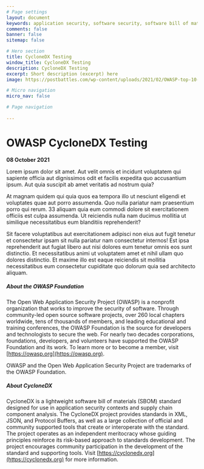 ```yaml
---
# Page settings
layout: document
keywords: application security, software security, software bill of material, SBOM, BOM, open source, supply chain, specification, spdx, license, package url, purl, cpe
comments: false
banner: false
sitemap: false

# Hero section
title: CycloneDX Testing
window_title: CycloneDX Testing
description: CycloneDX Testing
excerpt: Short description (excerpt) here
image: https://postbattles.com/wp-content/uploads/2021/02/OWASP-top-10-1024x568.png

# Micro navigation
micro_nav: false

# Page navigation
    
---
```


# OWASP CycloneDX Testing
**08 October 2021**

Lorem ipsum dolor sit amet. Aut velit omnis et incidunt voluptatem qui sapiente officia aut dignissimos odit et facilis expedita quo accusantium ipsum. Aut quia suscipit ab amet veritatis ad nostrum quia?

At magnam quidem qui quia quos ea tempora illo ut nesciunt eligendi et voluptates quae aut porro assumenda. Quo nulla pariatur nam praesentium porro qui rerum. 33 aliquam quia eum commodi dolore sit exercitationem officiis est culpa assumenda. Ut reiciendis nulla nam ducimus mollitia ut similique necessitatibus eum blanditiis reprehenderit?

Sit facere voluptatibus aut exercitationem adipisci non eius aut fugit tenetur et consectetur ipsam sit nulla pariatur nam consectetur internos! Est ipsa reprehenderit aut fugiat libero aut nisi dolores eum tenetur omnis eos sunt distinctio. Et necessitatibus animi ut voluptatem amet et nihil ullam quo dolores distinctio. Et maxime illo est eaque reiciendis sit mollitia necessitatibus eum consectetur cupiditate quo dolorum quia sed architecto aliquam.



##### **About the OWASP Foundation**

The Open Web Application Security Project (OWASP) is a nonprofit organization that works to improve the security of
software. Through community-led open source software projects, over 260 local chapters worldwide, tens of thousands of
members, and leading educational and training conferences, the OWASP Foundation is the source for developers and
technologists to secure the web. For nearly two decades corporations, foundations, developers, and volunteers have
supported the OWASP Foundation and its work. To learn more or to become a member, visit [https://owasp.org](https://owasp.org).

OWASP and the Open Web Application Security Project are trademarks of the OWASP Foundation.

##### **About CycloneDX**

CycloneDX is a lightweight software bill of materials (SBOM) standard designed for use in application security contexts
and supply chain component analysis. The CycloneDX project provides standards in XML, JSON, and Protocol Buffers, as
well as a large collection of official and community supported tools that create or interoperate with the standard. The
project operates as an independent meritocracy whose guiding principles reinforce its risk-based approach to standards
development. The project encourages community participation in the development of the standard and supporting tools.
Visit [https://cyclonedx.org](https://cyclonedx.org) for more information.

